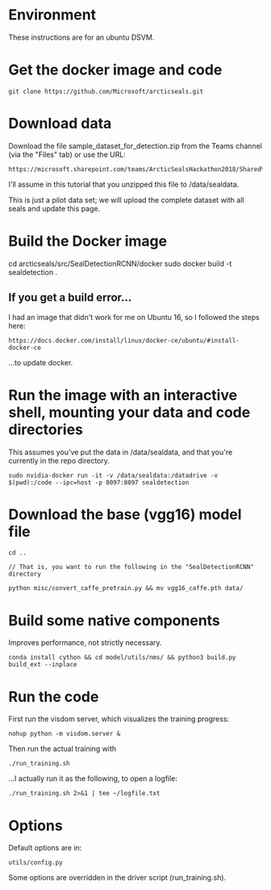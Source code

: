 # Environment

These instructions are for an ubuntu DSVM.


# Get the docker image and code

    git clone https://github.com/Microsoft/arcticseals.git


# Download data

Download the file sample_dataset_for_detection.zip from the Teams channel (via the "Files" tab) or use the URL:

    https://microsoft.sharepoint.com/teams/ArcticSealsHackathon2018/Shared%20Documents/General/sample_dataset_for_detection.zip
	
I'll assume in this tutorial that you unzipped this file to /data/sealdata.

This is just a pilot data set; we will upload the complete dataset with all seals and update this page.
	
	
# Build the Docker image

cd arcticseals/src/SealDetectionRCNN/docker
sudo docker build -t sealdetection .


## If you get a build error…
	
I had an image that didn't work for me on Ubuntu 16, so I followed the steps here:
	
    https://docs.docker.com/install/linux/docker-ce/ubuntu/#install-docker-ce
			
…to update docker.
	
	
# Run the image with an interactive shell, mounting your data and code directories
	
This assumes you've put the data in /data/sealdata, and that you're currently in the repo directory.
	
    sudo nvidia-docker run -it -v /data/sealdata:/datadrive -v $(pwd):/code --ipc=host -p 8097:8097 sealdetection


# Download the base (vgg16) model file

    cd ..

    // That is, you want to run the following in the "SealDetectionRCNN" directory

    python misc/convert_caffe_pretrain.py && mv vgg16_caffe.pth data/


# Build some native components

Improves performance, not strictly necessary.

    conda install cython && cd model/utils/nms/ && python3 build.py build_ext --inplace


# Run the code 

First run the visdom server, which visualizes the training progress:
	
    nohup python -m visdom.server &

Then run the actual training with    
	
    ./run_training.sh

…I actually run it as the following, to open a logfile:
	
    ./run_training.sh 2>&1 | tee ~/logfile.txt
	

# Options

Default options are in:
	
    utils/config.py
		
Some options are overridden in the driver script (run_training.sh).
